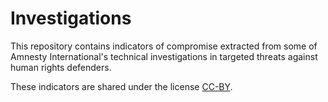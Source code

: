 # Investigations

This repository contains indicators of compromise extracted from some of Amnesty International's technical investigations in targeted threats against human rights defenders.

These indicators are shared under the license [CC-BY](https://creativecommons.org/licenses/by/2.0/).
